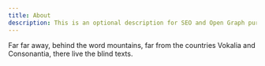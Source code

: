 ```yaml
---
title: About
description: This is an optional description for SEO and Open Graph purposes, rather than the default generated excerpt.
---
```


Far far away, behind the word mountains, far from the countries Vokalia and
Consonantia, there live the blind texts.